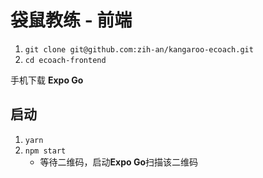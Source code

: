 # 袋鼠教练 - 前端

1. `git clone git@github.com:zih-an/kangaroo-ecoach.git`
2. `cd ecoach-frontend`

手机下载 **Expo Go**

## 启动

1. `yarn`
2. `npm start`
   - 等待二维码，启动**Expo Go**扫描该二维码
